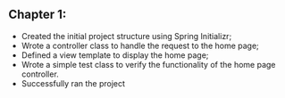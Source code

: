## Chapter 1:
* Created the initial project structure using Spring Initializr;
* Wrote a controller class to handle the request to the home page;
* Defined a view template to display the home page;
* Wrote a simple test class to verify the functionality of the home page controller.
* Successfully ran the project